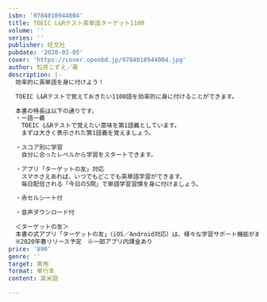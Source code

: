 ```yaml
---
isbn: '9784010944004'
title: TOEIC L&Rテスト英単語ターゲット1100
volume: ''
series: ''
publisher: 旺文社
pubdate: '2020-03-05'
cover: 'https://cover.openbd.jp/9784010944004.jpg'
author: 松井こずえ／著
description: |-
  効率的に英単語を身に付けよう！

  TOEIC L&Rテストで覚えておきたい1100語を効率的に身に付けることができます。

  本書の特長は以下の通りです。
  ・一語一義
  　TOEIC L&Rテストで覚えたい意味を第1語義としています。
  　まずは大きく表示された第1語義を覚えましょう。

  ・スコア別に学習
  　自分に合ったレベルから学習をスタートできます。

  ・アプリ「ターゲットの友」対応
  　スマホさえあれば、いつでもどこでも英単語学習ができます。
  　毎日配信される「今日の5問」で単語学習習慣を身に付けましょう。

  ・赤セルシート付

  ・音声ダウンロード付

  ＜ターゲットの友＞
  本書の式アプリ「ターゲットの友」（iOS／Android対応）は、様々な学習サポート機能があり、書籍とアプリを連動させて学習効果を高めます。
  ※2020年春リリース予定　※一部アプリ内課金あり
price: '890'
genre: ''
target: 実用
format: 単行本
content: 英米語

---
```

